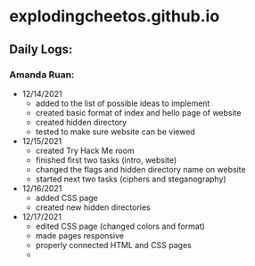 # explodingcheetos.github.io

## Daily Logs:
### Amanda Ruan:
* 12/14/2021
  * added to the list of possible ideas to implement
  * created basic format of index and hello page of website
  * created hidden directory
  * tested to make sure website can be viewed
* 12/15/2021
  * created Try Hack Me room
  * finished first two tasks (intro, website)
  * changed the flags and hidden directory name on website
  * started next two tasks (ciphers and steganography)
* 12/16/2021
  * added CSS page
  * created new hidden directories
* 12/17/2021
  * edited CSS page (changed colors and format)
  * made pages responsive
  * properly connected HTML and CSS pages
  * 
